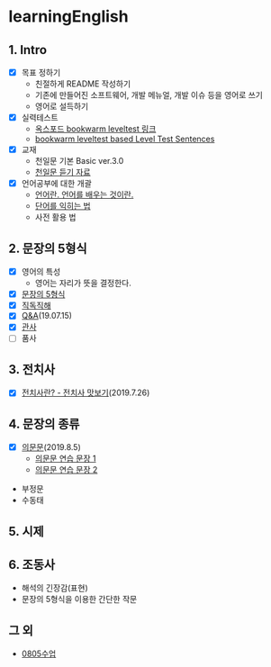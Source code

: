 # learningEnglish
## 1. Intro
- [x] 목표 정하기
  - 친절하게 README 작성하기
  - 기존에 만들어진 소프트웨어, 개발 메뉴얼, 개발 이슈 등을 영어로 쓰기
  - 영어로 설득하기
- [x] 실력테스트
  - [옥스포드 bookwarm leveltest 링크](https://elt.oup.com/student/readersleveltest/?cc=kr&selLanguage=ko)
  - [bookwarm leveltest based Level Test Sentences](docs/levelTest.md)
- [x] 교재
  - 천일문 기본 Basic ver.3.0
  - [천일문 듣기 자료](http://www.cedubook.com/adm/library/down_pop.php?idx=448&type=1)
- [x] 언어공부에 대한 개괄
  - [언어란. 언어를 배우는 것이란.](./docs/aboutLanguage.md)
  - [단어를 익히는 법](./docs/words.md)
  - 사전 활용 법

## 2. 문장의 5형식
- [x] 영어의 특성
  - 영어는 자리가 뜻을 결정한다.
- [x] [문장의 5형식](docs/fiveStructures.md)
- [x] [직독직해](docs/HowtoRead.md)
- [x] [Q&A](docs/QnA_1.md)(19.07.15)
- [x] [관사](docs/article.md)
- [ ] 품사
## 3. 전치사
- [x] [전치사란? - 전치사 맛보기](docs/preposition.md)(2019.7.26)
## 4. 문장의 종류
- [x] [의문문](docs/question.md)(2019.8.5)
  - [의문문 연습 문장 1](docs/questionHW1.md)
  - [의문문 연습 문장 2](docs/questionHW2.md)
- 부정문
- 수동태
## 5. 시제
## 6. 조동사
- 해석의 긴장감(표현)
- 문장의 5형식을 이용한 간단한 작문
## 그 외
- [0805수업]()





